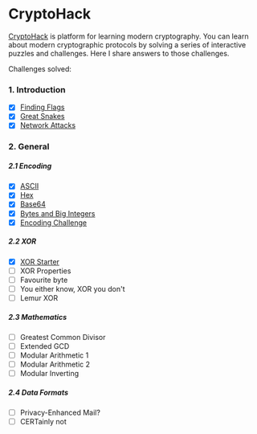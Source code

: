 # CryptoHack
[CryptoHack](https://cryptohack.org/) is platform for learning modern cryptography. You can learn about modern cryptographic protocols by solving a series of interactive puzzles and challenges.
Here I share answers to those challenges.

Challenges solved:
### 1. Introduction
- [x] [Finding Flags](https://github.com/s-nikravesh/crypto-hack/blob/master/Introduction/Finding%20Flags.py)
- [x] [Great Snakes](https://github.com/s-nikravesh/crypto-hack/blob/master/Introduction/Great%20Snakes.py)
- [x] [Network Attacks](https://github.com/s-nikravesh/crypto-hack/blob/master/Introduction/Network%20Attacks.py)
### 2. General
##### 2.1 Encoding
- [x] [ASCII](https://github.com/s-nikravesh/crypto-hack/blob/master/General/ASCII.py)
- [x] [Hex](https://github.com/s-nikravesh/crypto-hack/blob/master/General/Hex.py)
- [x] [Base64](https://github.com/s-nikravesh/crypto-hack/blob/master/General/Base64.py)
- [x] [Bytes and Big Integers](https://github.com/s-nikravesh/crypto-hack/blob/master/General/Bytes%20and%20Big%20Integers.py)
- [x] [Encoding Challenge](https://github.com/s-nikravesh/crypto-hack/blob/master/General/Encoding%20Challenge.py)
##### 2.2 XOR
- [x] [XOR Starter](https://github.com/s-nikravesh/crypto-hack/blob/master/General/XOR%20Starter.py)
- [ ] XOR Properties
- [ ] Favourite byte
- [ ] You either know, XOR you don't
- [ ] Lemur XOR
##### 2.3 Mathematics
- [ ] Greatest Common Divisor
- [ ] Extended GCD
- [ ] Modular Arithmetic 1
- [ ] Modular Arithmetic 2
- [ ] Modular Inverting
##### 2.4 Data Formats
- [ ] Privacy-Enhanced Mail?
- [ ] CERTainly not
